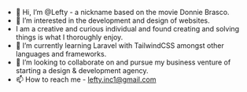 - 👋 Hi, I’m @Lefty - a nickname based on the movie Donnie Brasco. 
- 👀 I’m interested in the development and design of websites.
- I am a creative and curious individual and found creating and solving things is what I thoroughly enjoy.
- 🌱 I’m currently learning Laravel with TailwindCSS amongst other languages and frameworks.
- 💞️ I’m looking to collaborate on and pursue my business venture of starting a design & development agency.
- 📫 How to reach me - lefty.inc1@gmail.com

<!---
Lefty/Lefty is a ✨ special ✨ repository because its `README.md` (this file) appears on your GitHub profile.
You can click the Preview link to take a look at your changes.
--->
